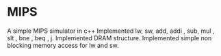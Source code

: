 # MIPS
A simple MIPS simulator in c++ 
Implemented lw, sw, add, addi , sub, mul , slt , bne , beq , j.
Implemented DRAM structure.
Implemented simple non blocking memory access for lw and sw.
